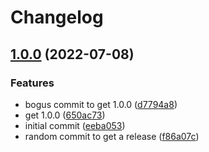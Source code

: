 # Changelog

## [1.0.0](https://github.com/ooliver1/dichecker/compare/v1.0.0...v1.0.0) (2022-07-08)


### Features

* bogus commit to get 1.0.0 ([d7794a8](https://github.com/ooliver1/dichecker/commit/d7794a84a3e58f0bd42df84c0fb600ef3de946de))
* get 1.0.0 ([650ac73](https://github.com/ooliver1/dichecker/commit/650ac730ae0da140a91cfac3d829dc459de397c9))
* initial commit ([eeba053](https://github.com/ooliver1/dichecker/commit/eeba0531b78f8db0a422c4ef34cb01e181899197))
* random commit to get a release ([f86a07c](https://github.com/ooliver1/dichecker/commit/f86a07c33bda5cc4c0d1f21996970cc3d6000f8d))
